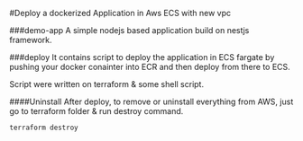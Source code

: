 #Deploy a dockerized Application in Aws ECS with new vpc

###demo-app
A simple nodejs based application build on nestjs framework.

###deploy
It contains script to deploy the application in ECS fargate by pushing your docker conainter into ECR and then
deploy from there to ECS.

Script were written on terraform & some shell script.

####Uninstall
After deploy, to remove or uninstall everything from AWS, just go to terraform folder & run destroy command.
```
terraform destroy
```
